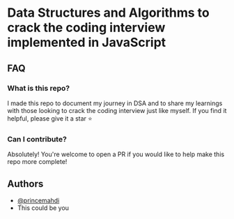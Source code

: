 
# Data Structures and Algorithms to crack the coding interview implemented in JavaScript




## FAQ

### What is this repo?

I made this repo to document my journey in DSA and to share my learnings with those looking to crack the coding interview just like myself. If you find it helpful, please give it a star ⭐️

### Can I contribute?

Absolutely! You're welcome to open a PR if you would like to help make this repo more complete!


## Authors

- [@princemahdi](https://www.github.com/princemahdi)
- This could be you

